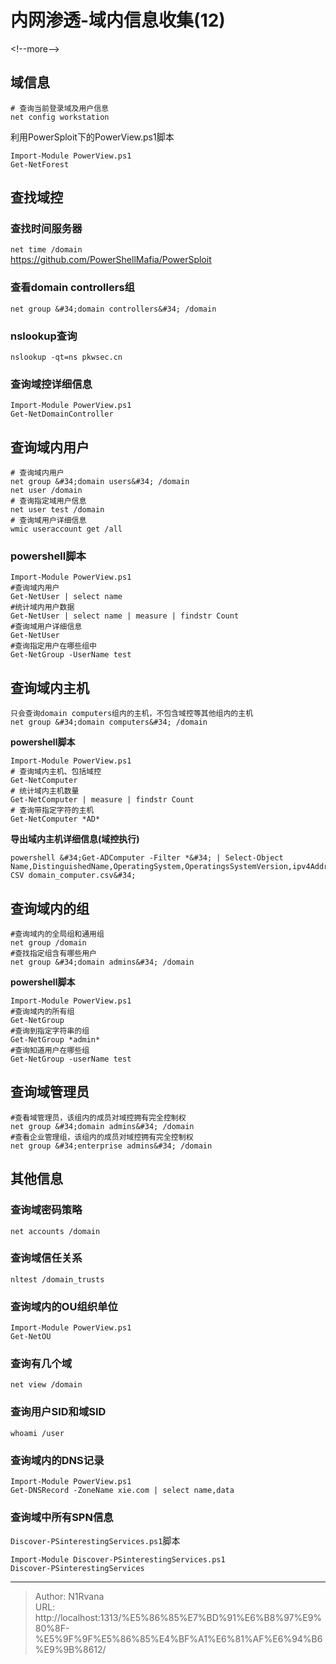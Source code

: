 # 内网渗透-域内信息收集(12)

  
  
&lt;!--more--&gt;  
## 域信息  
```  
# 查询当前登录域及用户信息  
net config workstation  
```  
利用PowerSploit下的PowerView.ps1脚本  
```  
Import-Module PowerView.ps1  
Get-NetForest  
```  
## 查找域控  
### 查找时间服务器  
`net time /domain`  
https://github.com/PowerShellMafia/PowerSploit  
### 查看domain controllers组  
`net group &#34;domain controllers&#34; /domain`  
### nslookup查询  
`nslookup -qt=ns pkwsec.cn`  
### 查询域控详细信息  
```  
Import-Module PowerView.ps1  
Get-NetDomainController  
```  
##  查询域内用户  
```  
# 查询域内用户  
net group &#34;domain users&#34; /domain  
net user /domain  
# 查询指定域用户信息  
net user test /domain  
# 查询域用户详细信息  
wmic useraccount get /all  
```  
### **powershell脚本**  
```  
Import-Module PowerView.ps1  
#查询域内用户  
Get-NetUser | select name  
#统计域内用户数据  
Get-NetUser | select name | measure | findstr Count  
#查询域用户详细信息  
Get-NetUser  
#查询指定用户在哪些组中  
Get-NetGroup -UserName test  
```  
## 查询域内主机  
```  
只会查询domain computers组内的主机，不包含域控等其他组内的主机  
net group &#34;domain computers&#34; /domain  
```  
**powershell脚本**  
```  
Import-Module PowerView.ps1  
# 查询域内主机、包括域控  
Get-NetComputer  
# 统计域内主机数量  
Get-NetComputer | measure | findstr Count  
# 查询带指定字符的主机  
Get-NetComputer *AD*  
```  
**导出域内主机详细信息(域控执行)**  
```  
powershell &#34;Get-ADComputer -Filter *&#34; | Select-Object Name,DistinguishedName,OperatingSystem,OperatingsSystemVersion,ipv4Address|Export-CSV domain_computer.csv&#34;  
```  
## 查询域内的组  
```  
#查询域内的全局组和通用组  
net group /domain  
#查找指定组含有哪些用户  
net group &#34;domain admins&#34; /domain  
```  
**powershell脚本**  
```  
Import-Module PowerView.ps1  
#查询域内的所有组  
Get-NetGroup  
#查询到指定字符串的组  
Get-NetGroup *admin*  
#查询知道用户在哪些组  
Get-NetGroup -userName test  
```  
## 查询域管理员  
```  
#查看域管理员，该组内的成员对域控拥有完全控制权  
net group &#34;domain admins&#34; /domain  
#查看企业管理组，该组内的成员对域控拥有完全控制权  
net group &#34;enterprise admins&#34; /domain  
```  
## 其他信息  
### 查询域密码策略  
`net accounts /domain`  
### 查询域信任关系  
`nltest /domain_trusts`  
### 查询域内的OU组织单位  
```  
Import-Module PowerView.ps1  
Get-NetOU  
```  
### 查询有几个域  
`net view /domain`  
### 查询用户SID和域SID  
```  
whoami /user  
```  
### 查询域内的DNS记录  
```  
Import-Module PowerView.ps1  
Get-DNSRecord -ZoneName xie.com | select name,data  
```  
### 查询域中所有SPN信息  
`Discover-PSinterestingServices.ps1`脚本  
```  
Import-Module Discover-PSinterestingServices.ps1  
Discover-PSinterestingServices  
```  
  

---

> Author: N1Rvana  
> URL: http://localhost:1313/%E5%86%85%E7%BD%91%E6%B8%97%E9%80%8F-%E5%9F%9F%E5%86%85%E4%BF%A1%E6%81%AF%E6%94%B6%E9%9B%8612/  

